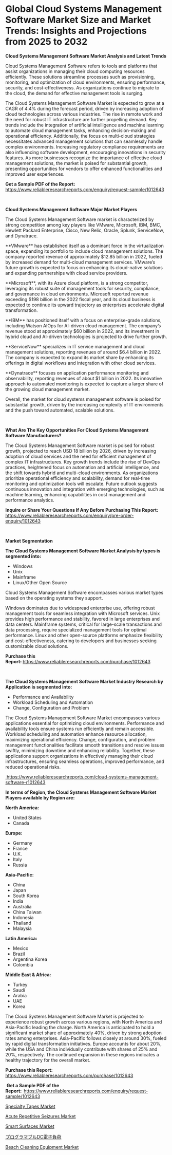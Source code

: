 <p><h1>Global Cloud Systems Management Software Market Size and Market Trends: Insights and Projections from 2025 to 2032</h1></p><p><strong>Cloud Systems Management Software Market Analysis and Latest Trends</strong></p>
<p><p>Cloud Systems Management Software refers to tools and platforms that assist organizations in managing their cloud computing resources efficiently. These solutions streamline processes such as provisioning, monitoring, and optimization of cloud environments, ensuring performance, security, and cost-effectiveness. As organizations continue to migrate to the cloud, the demand for effective management tools is surging.</p><p>The Cloud Systems Management Software Market is expected to grow at a CAGR of 4.4% during the forecast period, driven by increasing adoption of cloud technologies across various industries. The rise in remote work and the need for robust IT infrastructure are further propelling demand. Key trends include the integration of artificial intelligence and machine learning to automate cloud management tasks, enhancing decision-making and operational efficiency. Additionally, the focus on multi-cloud strategies necessitates advanced management solutions that can seamlessly handle complex environments. Increasing regulatory compliance requirements are also influencing software development, encouraging innovations in security features. As more businesses recognize the importance of effective cloud management solutions, the market is poised for substantial growth, presenting opportunities for vendors to offer enhanced functionalities and improved user experiences.</p></p>
<p><strong>Get a Sample PDF of the Report:&nbsp;</strong> <a href="https://www.reliableresearchreports.com/enquiry/request-sample/1012643?utm_campaign=38&utm_medium=2&utm_source=Github&utm_content=ia&utm_term=06032025&utm_id=cloud-systems-management-software">https://www.reliableresearchreports.com/enquiry/request-sample/1012643</a></p>
<p>&nbsp;</p>
<p><strong>Cloud Systems Management Software Major Market Players</strong></p>
<p><p>The Cloud Systems Management Software market is characterized by strong competition among key players like VMware, Microsoft, IBM, BMC, Hewlett Packard Enterprise, Cisco, New Relic, Oracle, Splunk, ServiceNow, and Dynatrace. </p><p>**VMware** has established itself as a dominant force in the virtualization space, expanding its portfolio to include cloud management solutions. The company reported revenue of approximately $12.85 billion in 2022, fueled by increased demand for multi-cloud management services. VMware’s future growth is expected to focus on enhancing its cloud-native solutions and expanding partnerships with cloud service providers.</p><p>**Microsoft**, with its Azure cloud platform, is a strong competitor, leveraging its robust suite of management tools for security, compliance, and governance in cloud environments. Microsoft reported revenue exceeding $198 billion in the 2022 fiscal year, and its cloud business is expected to continue its upward trajectory as enterprises accelerate digital transformation.</p><p>**IBM** has positioned itself with a focus on enterprise-grade solutions, including Watson AIOps for AI-driven cloud management. The company’s revenue stood at approximately $60 billion in 2022, and its investment in hybrid cloud and AI-driven technologies is projected to drive further growth.</p><p>**ServiceNow** specializes in IT service management and cloud management solutions, reporting revenues of around $6.4 billion in 2022. The company is expected to expand its market share by enhancing its offerings in digital workflows and integration with other cloud services.</p><p>**Dynatrace** focuses on application performance monitoring and observability, reporting revenues of about $1 billion in 2022. Its innovative approach to automated monitoring is expected to capture a larger share of the growing cloud management market.</p><p>Overall, the market for cloud systems management software is poised for substantial growth, driven by the increasing complexity of IT environments and the push toward automated, scalable solutions.</p></p>
<p>&nbsp;</p>
<p><strong>What Are The Key Opportunities For Cloud Systems Management Software Manufacturers?</strong></p>
<p><p>The Cloud Systems Management Software market is poised for robust growth, projected to reach USD 18 billion by 2026, driven by increasing adoption of cloud services and the need for efficient management of complex IT infrastructures. Key growth trends include the rise of DevOps practices, heightened focus on automation and artificial intelligence, and the shift towards hybrid and multi-cloud environments. As organizations prioritize operational efficiency and scalability, demand for real-time monitoring and optimization tools will escalate. Future outlook suggests continuous innovation and integration with emerging technologies, such as machine learning, enhancing capabilities in cost management and performance analytics.</p></p>
<p><strong>Inquire or Share Your Questions If Any Before Purchasing This Report:</strong> <a href="https://www.reliableresearchreports.com/enquiry/pre-order-enquiry/1012643?utm_campaign=38&utm_medium=2&utm_source=Github&utm_content=ia&utm_term=06032025&utm_id=cloud-systems-management-software">https://www.reliableresearchreports.com/enquiry/pre-order-enquiry/1012643</a></p>
<p>&nbsp;</p>
<p><strong>Market Segmentation</strong></p>
<p><strong>The Cloud Systems Management Software Market Analysis by types is segmented into:</strong></p>
<p><ul><li>Windows</li><li>Unix</li><li>Mainframe</li><li>Linux/Other Open Source</li></ul></p>
<p><p>Cloud Systems Management Software encompasses various market types based on the operating systems they support. </p><p>Windows dominates due to widespread enterprise use, offering robust management tools for seamless integration with Microsoft services. Unix provides high performance and stability, favored in large enterprises and data centers. Mainframe systems, critical for large-scale transactions and data processing, require specialized management tools for optimal performance. Linux and other open-source platforms emphasize flexibility and cost-effectiveness, catering to developers and businesses seeking customizable cloud solutions.</p></p>
<p><strong>Purchase this Report:&nbsp;</strong><a href="https://www.reliableresearchreports.com/purchase/1012643?utm_campaign=38&utm_medium=2&utm_source=Github&utm_content=ia&utm_term=06032025&utm_id=cloud-systems-management-software">https://www.reliableresearchreports.com/purchase/1012643</a></p>
<p>&nbsp;</p>
<p><strong>The Cloud Systems Management Software Market Industry Research by Application is segmented into:</strong></p>
<p><ul><li>Performance and Availability</li><li>Workload Scheduling and Automation</li><li>Change, Configuration and Problem</li></ul></p>
<p><p>The Cloud Systems Management Software Market encompasses various applications essential for optimizing cloud environments. Performance and availability tools ensure systems run efficiently and remain accessible. Workload scheduling and automation enhance resource allocation, maximizing operational efficiency. Change, configuration, and problem management functionalities facilitate smooth transitions and resolve issues swiftly, minimizing downtime and enhancing reliability. Together, these applications support organizations in effectively managing their cloud infrastructures, ensuring seamless operations, improved performance, and reduced operational risks.</p></p>
<p><a href="https://www.reliableresearchreports.com/cloud-systems-management-software-r1012643?utm_campaign=38&utm_medium=2&utm_source=Github&utm_content=ia&utm_term=06032025&utm_id=cloud-systems-management-software">&nbsp;https://www.reliableresearchreports.com/cloud-systems-management-software-r1012643</a></p>
<p><strong>In terms of Region, the Cloud Systems Management Software Market Players available by Region are:</strong></p>
<p>
    <p> <strong> North America: </strong>
        <ul>
            <li>United States</li>
            <li>Canada</li>
        </ul>
        </p> 
    <p> <strong> Europe: </strong>
        <ul>
            <li>Germany</li>
            <li>France</li>
            <li>U.K.</li>
            <li>Italy</li>
            <li>Russia</li>
        </ul>
        </p> 
    <p> <strong> Asia-Pacific: </strong>
        <ul>
            <li>China</li>
            <li>Japan</li>
            <li>South Korea</li>
            <li>India</li>
            <li>Australia</li>
            <li>China Taiwan</li>
            <li>Indonesia</li>
            <li>Thailand</li>
            <li>Malaysia</li>
        </ul>
        </p> 
    <p> <strong> Latin America: </strong>
        <ul>
            <li>Mexico</li>
            <li>Brazil</li>
            <li>Argentina Korea</li>
            <li>Colombia</li>
        </ul>
        </p> 
    <p> <strong> Middle East & Africa: </strong>
        <ul>
            <li>Turkey</li>
            <li>Saudi</li>
            <li>Arabia</li>
            <li>UAE</li>
            <li>Korea</li>
        </ul>
    </p>
    </p>
<p><p>The Cloud Systems Management Software Market is projected to experience robust growth across various regions, with North America and Asia-Pacific leading the charge. North America is anticipated to hold a significant market share of approximately 40%, driven by strong adoption rates among enterprises. Asia-Pacific follows closely at around 30%, fueled by rapid digital transformation initiatives. Europe accounts for about 20%, while the USA and China individually contribute with shares of 25% and 20%, respectively. The continued expansion in these regions indicates a healthy trajectory for the overall market.</p></p>
<p><strong>Purchase this Report: </strong><a href="https://www.reliableresearchreports.com/purchase/1012643?utm_campaign=38&utm_medium=2&utm_source=Github&utm_content=ia&utm_term=06032025&utm_id=cloud-systems-management-software">https://www.reliableresearchreports.com/purchase/1012643</a></p>
<p>&nbsp;<strong>Get a Sample PDF of the Report:&nbsp;&nbsp;</strong><a href="https://www.reliableresearchreports.com/enquiry/request-sample/1012643?utm_campaign=38&utm_medium=2&utm_source=Github&utm_content=ia&utm_term=06032025&utm_id=cloud-systems-management-software">https://www.reliableresearchreports.com/enquiry/request-sample/1012643</a></p>
<p><strong></strong></p>
<p><p><a href="https://github.com/drielvinki/Market-Research-Report-List-1/blob/main/specialty-tapes-market.md?utm_campaign=38&utm_medium=2&utm_source=Github&utm_content=ia&utm_term=06032025&utm_id=cloud-systems-management-software">Specialty Tapes Market</a></p><p><a href="https://github.com/panciujoslin3/Market-Research-Report-List-1/blob/main/acute-repetitive-seizures-market.md?utm_campaign=38&utm_medium=2&utm_source=Github&utm_content=ia&utm_term=06032025&utm_id=cloud-systems-management-software">Acute Repetitive Seizures Market</a></p><p><a href="https://github.com/ghaligopezf5/Market-Research-Report-List-1/blob/main/smart-surfaces-market.md?utm_campaign=38&utm_medium=2&utm_source=Github&utm_content=ia&utm_term=06032025&utm_id=cloud-systems-management-software">Smart Surfaces Market</a></p><p><a href="https://github.com/mohamedbakry57/Market-Research-Report-List-7/blob/main/798772541472.md?utm_campaign=38&utm_medium=2&utm_source=Github&utm_content=ia&utm_term=06032025&utm_id=cloud-systems-management-software">プログラマブルDC電子負荷</a></p><p><a href="https://github.com/decockogbaro25/Market-Research-Report-List-1/blob/main/beach-cleaning-equipment-market.md?utm_campaign=38&utm_medium=2&utm_source=Github&utm_content=ia&utm_term=06032025&utm_id=cloud-systems-management-software">Beach Cleaning Equipment Market</a></p></p>